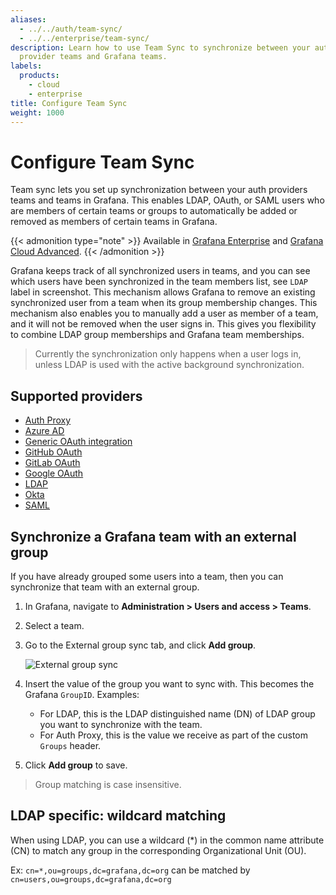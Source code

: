 ```yaml
---
aliases:
  - ../../auth/team-sync/
  - ../../enterprise/team-sync/
description: Learn how to use Team Sync to synchronize between your authentication
  provider teams and Grafana teams.
labels:
  products:
    - cloud
    - enterprise
title: Configure Team Sync
weight: 1000
---
```


# Configure Team Sync

Team sync lets you set up synchronization between your auth providers teams and teams in Grafana. This enables LDAP, OAuth, or SAML users who are members of certain teams or groups to automatically be added or removed as members of certain teams in Grafana.

{{< admonition type="note" >}}
Available in [Grafana Enterprise](https://grafana.com/docs/grafana/<GRAFANA_VERSION>/introduction/grafana-enterprise/) and [Grafana Cloud Advanced](https://grafana.com/docs/grafana-cloud/).
{{< /admonition >}}

Grafana keeps track of all synchronized users in teams, and you can see which users have been synchronized in the team members list, see `LDAP` label in screenshot.
This mechanism allows Grafana to remove an existing synchronized user from a team when its group membership changes. This mechanism also enables you to manually add a user as member of a team, and it will not be removed when the user signs in. This gives you flexibility to combine LDAP group memberships and Grafana team memberships.

> Currently the synchronization only happens when a user logs in, unless LDAP is used with the active background synchronization.

<div class="clearfix"></div>

## Supported providers

- [Auth Proxy](https://grafana.com/docs/grafana/<GRAFANA_VERSION>/setup-grafana/configure-security/configure-authentication/auth-proxy/#team-sync)
- [Azure AD](https://grafana.com/docs/grafana/<GRAFANA_VERSION>/setup-grafana/configure-security/configure-authentication/azuread/#team-sync)
- [Generic OAuth integration](https://grafana.com/docs/grafana/<GRAFANA_VERSION>/setup-grafana/configure-security/configure-authentication/generic-oauth/#configure-team-synchronization)
- [GitHub OAuth](https://grafana.com/docs/grafana/<GRAFANA_VERSION>/setup-grafana/configure-security/configure-authentication/github/#configure-team-synchronization)
- [GitLab OAuth](https://grafana.com/docs/grafana/<GRAFANA_VERSION>/setup-grafana/configure-security/configure-authentication/gitlab/#configure-team-synchronization)
- [Google OAuth](https://grafana.com/docs/grafana/<GRAFANA_VERSION>/setup-grafana/configure-security/configure-authentication/google/#configure-team-synchronization)
- [LDAP](https://grafana.com/docs/grafana/<GRAFANA_VERSION>/setup-grafana/configure-security/configure-authentication/enhanced-ldap#ldap-group-synchronization)
- [Okta](https://grafana.com/docs/grafana/<GRAFANA_VERSION>/setup-grafana/configure-security/configure-authentication/okta/#configure-team-synchronization)
- [SAML](https://grafana.com/docs/grafana/<GRAFANA_VERSION>/setup-grafana/configure-security/configure-authentication/saml#configure-group-synchronization/)

## Synchronize a Grafana team with an external group

If you have already grouped some users into a team, then you can synchronize that team with an external group.

1. In Grafana, navigate to **Administration > Users and access > Teams**.
1. Select a team.
1. Go to the External group sync tab, and click **Add group**.

   ![External group sync](/static/img/docs/enterprise/team_add_external_group.png)

1. Insert the value of the group you want to sync with. This becomes the Grafana `GroupID`.
   Examples:

   - For LDAP, this is the LDAP distinguished name (DN) of LDAP group you want to synchronize with the team.
   - For Auth Proxy, this is the value we receive as part of the custom `Groups` header.

1. Click **Add group** to save.

> Group matching is case insensitive.

## LDAP specific: wildcard matching

When using LDAP, you can use a wildcard (\*) in the common name attribute (CN)
to match any group in the corresponding Organizational Unit (OU).

Ex: `cn=*,ou=groups,dc=grafana,dc=org` can be matched by `cn=users,ou=groups,dc=grafana,dc=org`

